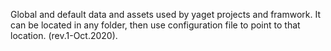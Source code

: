 Global and default data and assets used by yaget projects and framwork. It can be located in any folder, then use configuration file to point to that location. (rev.1-Oct.2020).
